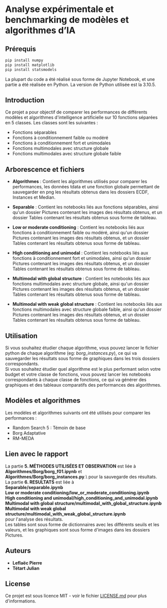 # Analyse expérimentale et benchmarking de modèles et algorithmes d’IA

## Prérequis
```bash	
pip install numpy
pip install matplotlib
pip install statsmodels
```
La plupart du code a été réalisé sous forme de Jupyter Notebook, et une partie a été réalisée en Python. La version de Python utilisée est la 3.10.5.

## Introduction

Ce projet a pour objectif de comparer les performances de différents modèles et algorithmes d'intelligence artificielle sur 10 fonctions séparées en 5 classes. Les classes sont les suivantes :
- Fonctions séparables
- Fonctions à conditionnement faible ou modéré
- Fonctions à conditionnement fort et unimodales
- Fonctions multimodales avec structure globale
- Fonctions multimodales avec structure globale faible

## Arborescence et fichiers

- **Algorithmes** : Contient les algorithmes utilisés pour comparer les performances, les données tdata et une fonction globale permettant de sauvegarder en png les résultats obtenus dans les dossiers ECDF, Instances et Median.

- **Separable** : Contient les notebooks liés aux fonctions séparables, ainsi qu'un dossier Pictures contenant les images des résultats obtenus, et un dossier Tables contenant les résultats obtenus sous forme de tableau.
- **Low or moderate conditioning** : Contient les notebooks liés aux fonctions à conditionnement faible ou modéré, ainsi qu'un dossier Pictures contenant les images des résultats obtenus, et un dossier Tables contenant les résultats obtenus sous forme de tableau.
- **High conditioning and unimodal** : Contient les notebooks liés aux fonctions à conditionnement fort et unimodales, ainsi qu'un dossier Pictures contenant les images des résultats obtenus, et un dossier Tables contenant les résultats obtenus sous forme de tableau.
- **Multimodal with global structure** : Contient les notebooks liés aux fonctions multimodales avec structure globale, ainsi qu'un dossier Pictures contenant les images des résultats obtenus, et un dossier Tables contenant les résultats obtenus sous forme de tableau.
- **Multimodal with weak global structure** : Contient les notebooks liés aux fonctions multimodales avec structure globale faible, ainsi qu'un dossier Pictures contenant les images des résultats obtenus, et un dossier Tables contenant les résultats obtenus sous forme de tableau.


## Utilisation
Si vous souhaitez étudier chaque algorithme, vous pouvez lancer le fichier python de chaque algorithme (eg: *borg_instances.py*), ce qui va sauvegarder les résultats sous forme de graphiques dans les trois dossiers correspondants.\
Si vous souhaitez étudier quel algorithme est le plus performant selon votre budget et votre classe de fonctions, vous pouvez lancer les notebooks correspondants à chaque classe de fonctions, ce qui va générer des graphiques et des tableaux comparatifs des performances des algorithmes.


## Modèles et algorithmes

Les modèles et algorithmes suivants ont été utilisés pour comparer les performances :
- Random Search 5 : Témoin de base
- Borg Adaptative
- RM-MEDA

## Lien avec le rapport

La partie **5. MÉTHODES UTILISÉES ET OBSERVATION** est liée à **Algorithmes/Borg/borg_f01.ipynb** et **Algorithmes/Borg/borg_instances.py**.\ pour la sauvegarde des résultats.\
La partie **6. RESULTATS** est liée à \
**Separable/separable.ipynb** \
**Low or moderate conditioning/low_or_moderate_conditioning.ipynb** \
**High conditioning and unimodal/high_conditioning_and_unimodal.ipynb** \
**Multimodal with global structure/multimodal_with_global_structure.ipynb** \
**Multimodal with weak global structure/multimodal_with_weak_global_structure.ipynb** \
pour l'analyse des résultats.\
Les tables sont sous forme de dictionnaires avec les différents seuils et les valeurs, et les graphiques sont sous forme d'images dans les dossiers Pictures.

## Auteurs
- **Leflaëc Pierre**
- **Tétart Julian**

## License
Ce projet est sous licence MIT - voir le fichier [LICENSE.md](LICENSE.md) pour plus d'informations.

